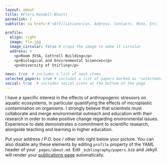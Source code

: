 ```yaml
---
layout: about
title: #Flora Rendell-Bhatti
permalink: /
subtitle: <a href='#'>Affiliations</a>. Address. Contacts. Moto. Etc.

profile:
  align: right
  image: flo.jpg
  image_circular: false # crops the image to make it circular
  address: >
    <p>Room 3V3A, Cottrell Building</p>
    <p>Biological and Environmental Sciences</p>
    <p>University of Stirling</p>

news: true  # includes a list of news items
selected_papers: true # includes a list of papers marked as "selected={true}"
social: true  # includes social icons at the bottom of the page
---
```


I have a specific interest in the effects of anthropogenic stressors on aquatic ecosystems, in particular quantifying the effects of microplastic contamination on organisms. I strongly believe that scientists must collaborate and merge environmental outreach and education with their research in order to make positive change regarding environmental issues. Experience to date demonstrates a commitment to scientific research, alongside teaching and learning in higher education.

Put your address / P.O. box / other info right below your picture. You can also disable any these elements by editing `profile` property of the YAML header of your `_pages/about.md`. Edit `_bibliography/papers.bib` and Jekyll will render your [publications page](/al-folio/publications/) automatically.
